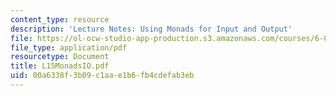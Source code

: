 ```yaml
---
content_type: resource
description: 'Lecture Notes: Using Monads for Input and Output'
file: https://ol-ocw-studio-app-production.s3.amazonaws.com/courses/6-827-multithreaded-parallelism-languages-and-compilers-fall-2002/00a6338f3b09c1aae1b6fb4cdefab3eb_L15MonadsIO.pdf
file_type: application/pdf
resourcetype: Document
title: L15MonadsIO.pdf
uid: 00a6338f-3b09-c1aa-e1b6-fb4cdefab3eb
---
```

